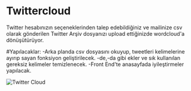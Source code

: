 # Twittercloud 
Twitter hesabınızın seçeneklerinden talep edebildiğiniz ve mailinize csv olarak gönderilen Twitter Arşiv dosyanızı upload ettiğinizde wordcloud'a dönüşütürüyor.

#Yapılacaklar:
-Arka planda csv dosyasını okuyup, tweetleri kelimelerine ayırıp sayan fonksiyon geliştirilecek. -de,-da gibi ekler ve sık kullanılan gereksiz kelimeler temizlenecek.
-Front End'te anasayfada iyileştirmeler yapılacak.

![Twitter Cloud](https://user-images.githubusercontent.com/31761983/66837218-50581600-ef6b-11e9-8f20-25ec873a1d89.PNG)
